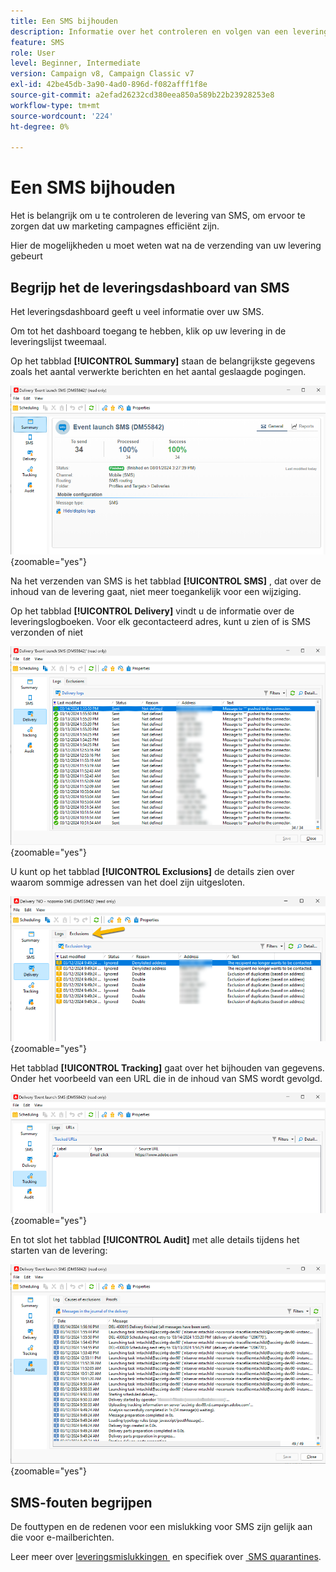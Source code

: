 ```yaml
---
title: Een SMS bijhouden
description: Informatie over het controleren en volgen van een levering van SMS
feature: SMS
role: User
level: Beginner, Intermediate
version: Campaign v8, Campaign Classic v7
exl-id: 42be45db-3a90-4ad0-896d-f082afff1f8e
source-git-commit: a2efad26232cd380eea850a589b22b23928253e8
workflow-type: tm+mt
source-wordcount: '224'
ht-degree: 0%

---
```


# Een SMS bijhouden

Het is belangrijk om u te controleren de levering van SMS, om ervoor te zorgen dat uw marketing campagnes efficiënt zijn.

Hier de mogelijkheden u moet weten wat na de verzending van uw levering gebeurt

## Begrijp het de leveringsdashboard van SMS

Het leveringsdashboard geeft u veel informatie over uw SMS.

Om tot het dashboard toegang te hebben, klik op uw levering in de leveringslijst tweemaal.

Op het tabblad **[!UICONTROL Summary]** staan de belangrijkste gegevens zoals het aantal verwerkte berichten en het aantal geslaagde pogingen.

![](assets/sms_summary.png){zoomable="yes"}

Na het verzenden van SMS is het tabblad **[!UICONTROL SMS]** , dat over de inhoud van de levering gaat, niet meer toegankelijk voor een wijziging.

Op het tabblad **[!UICONTROL Delivery]** vindt u de informatie over de leveringslogboeken. Voor elk gecontacteerd adres, kunt u zien of is SMS verzonden of niet

![](assets/sms_deliverylogs.png){zoomable="yes"}

U kunt op het tabblad **[!UICONTROL Exclusions]** de details zien over waarom sommige adressen van het doel zijn uitgesloten.

![](assets/sms_exclusions.png){zoomable="yes"}

Het tabblad **[!UICONTROL Tracking]** gaat over het bijhouden van gegevens. Onder het voorbeeld van een URL die in de inhoud van SMS wordt gevolgd.

![](assets/sms_trackinglogs.png){zoomable="yes"}

En tot slot het tabblad **[!UICONTROL Audit]** met alle details tijdens het starten van de levering:

![](assets/sms_audit.png){zoomable="yes"}

## SMS-fouten begrijpen

De fouttypen en de redenen voor een mislukking voor SMS zijn gelijk aan die voor e-mailberichten.

Leer meer over [&#x200B; leveringsmislukkingen &#x200B;](../delivery-failures.md) en specifiek over [&#x200B; SMS quarantines &#x200B;](../delivery-failures.md#sms-quarantines).
